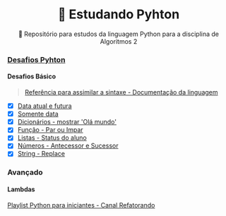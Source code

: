 <h1 align="center">🐍 Estudando Pyhton</h1>

<p align="center">🦆 Repositório para estudos da linguagem Python para a disciplina de Algoritmos 2</p>

### [Desafios Pyhton](https://github.com/rmveiga/exercicios_python#datas)
#### Desafios Básico
>[Referência para assimilar a sintaxe - Documentação da linguagem](https://docs.python.org/pt-br/3/glossary.html#term-dicion%C3%A1rio)

- [x] [Data atual e futura](https://github.com/srtapoe/studyingpython/blob/main/basic/basic1.py)
- [x] [Somente data](https://github.com/srtapoe/studyingpython/blob/main/basic/basic1.py)
- [x] [Dicionários - mostrar 'Olá mundo'](https://github.com/srtapoe/studyingpython/blob/main/basic/basic2.py)
- [x] [Função - Par ou Impar](https://github.com/srtapoe/studyingpython/blob/main/basic/basic3.py)
- [x] [Listas - Status do aluno](https://github.com/srtapoe/studyingpython/blob/main/basic/basic4.py)
- [x] [Números - Antecessor e Sucessor](https://github.com/srtapoe/studyingpython/blob/main/basic/basic5.py)
- [x] [String - Replace](https://github.com/srtapoe/studyingpython/blob/main/basic/basic7.py)

### Avançado
#### Lambdas
[Playlist Python para iniciantes - Canal Refatorando](https://www.youtube.com/playlist?list=PLj7gJIFoP7jdirAFg-fHe9HKOnGLGXSHZ)


